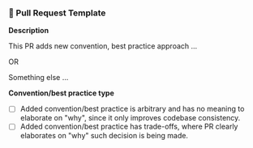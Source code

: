 ### 🚀 Pull Request Template

**Description**

This PR adds new convention, best practice approach ...

OR

Something else ...

**Convention/best practice type**

- [ ] Added convention/best practice is arbitrary and has no meaning to elaborate on "why", since it only improves codebase consistency.
- [ ] Added convention/best practice has trade-offs, where PR clearly elaborates on "why" such decision is being made.
